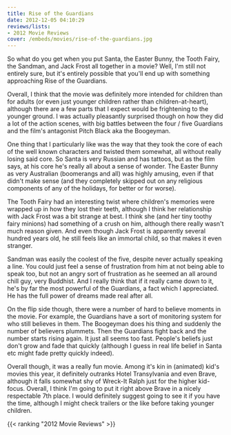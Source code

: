 ```yaml
---
title: Rise of the Guardians
date: 2012-12-05 04:10:29
reviews/lists:
- 2012 Movie Reviews
cover: /embeds/movies/rise-of-the-guardians.jpg
---
```

So what do you get when you put Santa, the Easter Bunny, the Tooth Fairy, the Sandman, and Jack Frost all together in a movie? Well, I'm still not entirely sure, but it's entirely possible that you'll end up with something approaching Rise of the Guardians.

<!--more-->

Overall, I think that the movie was definitely more intended for children than for adults (or even just younger children rather than children-at-heart), although there are a few parts that I expect would be frightening to the younger ground. I was actually pleasantly surprised though on how they did a lot of the action scenes, with big battles between the four / five Guardians and the film's antagonist Pitch Black aka the Boogeyman.

One thing that I particularly like was the way that they took the core of each of the well known characters and twisted them somewhat, all without really losing said core. So Santa is very Russian and has tattoos, but as the film says, at his core he's really all about a sense of wonder. The Easter Bunny as very Australian (boomerangs and all) was highly amusing, even if that didn't make sense (and they completely skipped out on any religious components of any of the holidays, for better or for worse).

The Tooth Fairy had an interesting twist where children's memories were wrapped up in how they lost their teeth, although I think her relationship with Jack Frost was a bit strange at best. I think she (and her tiny toothy fairy minions) had something of a crush on him, although there really wasn't much reason given. And even though Jack Frost is apparently several hundred years old, he still feels like an immortal child, so that makes it even stranger.

Sandman was easily the coolest of the five, despite never actually speaking a line. You could just feel a sense of frustration from him at not being able to speak too, but not an angry sort of frustration as he seemed an all around chill guy, very Buddhist. And I really think that if it really came down to it, he's by far the most powerful of the Guardians, a fact which I appreciated. He has the full power of dreams made real after all.

On the flip side though, there were a number of hard to believe moments in the movie. For example, the Guardians have a sort of monitoring system for who still believes in them. The Boogeyman does his thing and suddenly the number of believers plummets. Then the Guardians fight back and the number starts rising again. It just all seems too fast. People's beliefs just don't grow and fade that quickly (although I guess in real life belief in Santa etc might fade pretty quickly indeed).

Overall though, it was a really fun movie. Among it's kin in (animated) kid's movies this year, it definitely outranks Hotel Transylvania and even Brave, although it falls somewhat shy of Wreck-It Ralph just for the higher kid-focus. Overall, I think I'm going to put it right above Brave in a nicely respectable 7th place. I would definitely suggest going to see it if you have the time, although I might check trailers or the like before taking younger children.

{{< ranking "2012 Movie Reviews" >}}